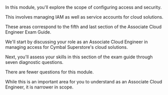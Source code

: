 In this module, you'll explore the scope of configuring access and security.

This involves managing IAM as well as service accounts for cloud solutions.

These areas correspond to the fifth and last section of the Associate Cloud Engineer Exam Guide.

We'll start by discussing your role as an Associate Cloud Engineer in managing access for Cymbal Superstore's cloud solutions.

Next, you'll assess your skills in this section of the exam guide through seven diagnostic questions.

There are fewer questions for this module.

While this is an important area for you to understand as an Associate Cloud Engineer, it is narrower in scope.
